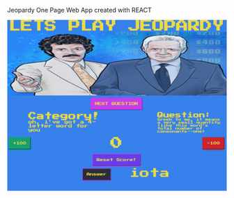 Jeopardy One Page Web App created with REACT

![alt text](https://github.com/JfuseProductions/SE-Homework/blob/main/jeopardy-react/jeopardyScreenshot.png)
